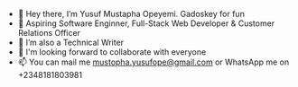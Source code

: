- 👋 Hey there, I’m Yusuf Mustapha Opeyemi. Gadoskey for fun
- 👀 Aspiring Software Enginner, Full-Stack Web Developer & Customer Relations Officer
- 🌱 I’m also a Technical Writer 
- 💞️ I'm looking forward to collaborate with everyone 
- 📫 You can mail me mustopha.yusufope@gmail.com or WhatsApp me on +2348181803981

<!---
Gadoskey/Gadoskey is a ✨ special ✨ repository because its `README.md` (this file) appears on your GitHub profile.
You can click the Preview link to take a look at your changes.
--->
